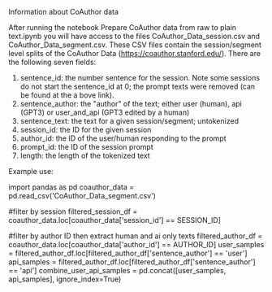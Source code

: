 Information about CoAuthor data

After running the notebook Prepare CoAuthor data from raw to plain text.ipynb you will have
access to the files CoAuthor_Data_session.csv and CoAuthor_Data_segment.csv.  These CSV files
contain the session/segment level splits of the CoAuthor Data (https://coauthor.stanford.edu/).
There are the following seven fields:

1) sentence_id: the number sentence for the session.  Note some sessions do not 
start the sentence_id at 0; the prompt texts were removed (can be found at the a
bove link).
2) sentence_author: the "author" of the text; either user (human), api (GPT3) or
 user_and_api (GPT3 edited by a human)
3) sentence_text: the text for a given session/segment; untokenized
4) session_id: the ID for the given session
5) author_id: the ID of the user/human responding to the prompt
6) prompt_id: the ID of the session prompt
7) length: the length of the tokenized text

Example use:

import pandas as pd
coauthor_data = pd.read_csv('CoAuthor_Data_segment.csv')

#filter by session
filtered_session_df = coauthor_data.loc[coauthor_data['session_id'] == SESSION_ID]

#filter by author ID then extract human and ai only texts
filtered_author_df = coauthor_data.loc[coauthor_data['author_id'] == AUTHOR_ID]
user_samples = filtered_author_df.loc[filtered_author_df['sentence_author'] == 'user']
api_samples = filtered_author_df.loc[filtered_author_df['sentence_author'] == 'api']
combine_user_api_samples = pd.concat([user_samples, api_samples], ignore_index=True)
